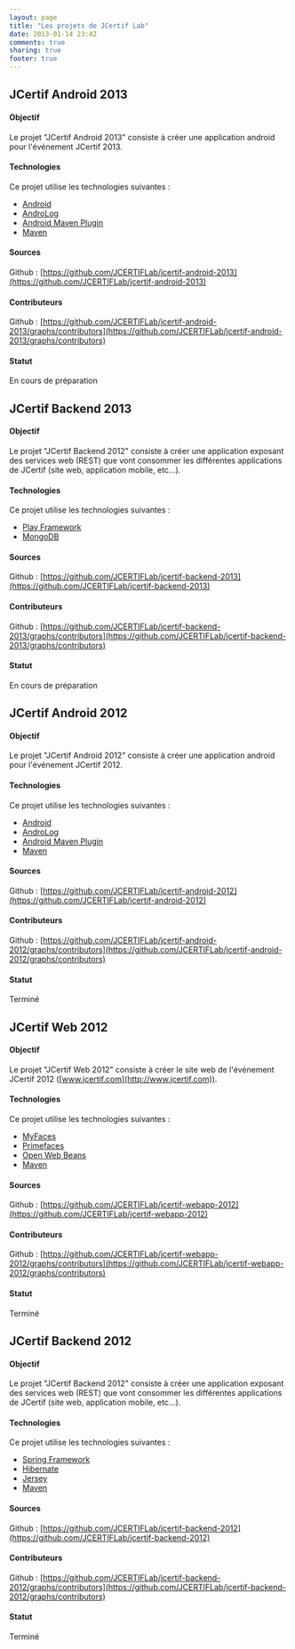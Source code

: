 ```yaml
---
layout: page
title: "Les projets de JCertif Lab"
date: 2013-01-14 23:42
comments: true
sharing: true
footer: true
---
```


## JCertif Android 2013

#### Objectif
Le projet "JCertif Android 2013" consiste à créer une application android pour l'événement JCertif 2013.

#### Technologies
Ce projet utilise les technologies suivantes :
*	[Android](http://developer.android.com/index.html)
*	[AndroLog](http://akquinet.github.com/androlog/)
*	[Android Maven Plugin](http://code.google.com/p/maven-android-plugin/)
*	[Maven](http://maven.apache.org/)

#### Sources
Github : [https://github.com/JCERTIFLab/jcertif-android-2013](https://github.com/JCERTIFLab/jcertif-android-2013)

#### Contributeurs
Github : [https://github.com/JCERTIFLab/jcertif-android-2013/graphs/contributors](https://github.com/JCERTIFLab/jcertif-android-2013/graphs/contributors)

#### Statut
En cours de préparation

## JCertif Backend 2013

#### Objectif
Le projet "JCertif Backend 2012" consiste à créer une application exposant des services web (REST) que vont consommer les différentes applications de JCertif (site web, application mobile, etc...).

#### Technologies
Ce projet utilise les technologies suivantes :
* [Play Framework](http://www.playframework.com/)
* [MongoDB](http://www.mongodb.org/)

#### Sources

Github : [https://github.com/JCERTIFLab/jcertif-backend-2013](https://github.com/JCERTIFLab/jcertif-backend-2013)

#### Contributeurs
Github : [https://github.com/JCERTIFLab/jcertif-backend-2013/graphs/contributors](https://github.com/JCERTIFLab/jcertif-backend-2013/graphs/contributors)

#### Statut
En cours de préparation

## JCertif Android 2012

#### Objectif
Le projet "JCertif Android 2012" consiste à créer une application android pour l'événement JCertif 2012.

#### Technologies
Ce projet utilise les technologies suivantes :
*	[Android](http://developer.android.com/index.html)
*	[AndroLog](http://akquinet.github.com/androlog/)
*	[Android Maven Plugin](http://code.google.com/p/maven-android-plugin/)
*	[Maven](http://maven.apache.org/)

#### Sources
Github : [https://github.com/JCERTIFLab/jcertif-android-2012](https://github.com/JCERTIFLab/jcertif-android-2012)

#### Contributeurs
Github : [https://github.com/JCERTIFLab/jcertif-android-2012/graphs/contributors](https://github.com/JCERTIFLab/jcertif-android-2012/graphs/contributors)

#### Statut
Terminé

## JCertif Web 2012

#### Objectif
Le projet "JCertif Web 2012" consiste à créer le site web de l'événement JCertif 2012 ([www.jcertif.com](http://www.jcertif.com)).

#### Technologies
Ce projet utilise les technologies suivantes :
*	[MyFaces](http://myfaces.apache.org/)
*	[Primefaces](http://primefaces.org/)
*	[Open Web Beans](http://openwebbeans.apache.org/)
*	[Maven](http://maven.apache.org/)

#### Sources
Github : [https://github.com/JCERTIFLab/jcertif-webapp-2012](https://github.com/JCERTIFLab/jcertif-webapp-2012)

#### Contributeurs
Github : [https://github.com/JCERTIFLab/jcertif-webapp-2012/graphs/contributors](https://github.com/JCERTIFLab/jcertif-webapp-2012/graphs/contributors)

#### Statut
Terminé

## JCertif Backend 2012

#### Objectif
Le projet "JCertif Backend 2012" consiste à créer une application exposant des services web (REST) que vont consommer les différentes applications de JCertif (site web, application mobile, etc...).

#### Technologies
Ce projet utilise les technologies suivantes :
*	[Spring Framework](http://www.springsource.org/)
*	[Hibernate](http://www.hibernate.org/)
*	[Jersey](http://jersey.java.net/)
*	[Maven](http://maven.apache.org/)

#### Sources

Github : [https://github.com/JCERTIFLab/jcertif-backend-2012](https://github.com/JCERTIFLab/jcertif-backend-2012)

#### Contributeurs

Github : [https://github.com/JCERTIFLab/jcertif-backend-2012/graphs/contributors](https://github.com/JCERTIFLab/jcertif-backend-2012/graphs/contributors)

#### Statut
Terminé